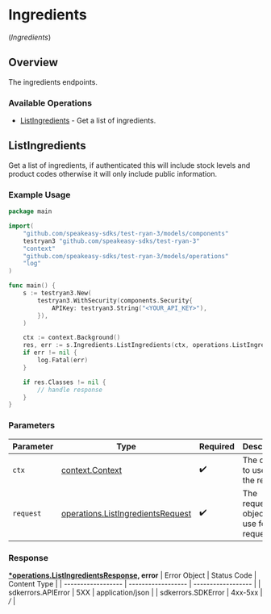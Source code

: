 # Ingredients
(*Ingredients*)

## Overview

The ingredients endpoints.

### Available Operations

* [ListIngredients](#listingredients) - Get a list of ingredients.

## ListIngredients

Get a list of ingredients, if authenticated this will include stock levels and product codes otherwise it will only include public information.

### Example Usage

```go
package main

import(
	"github.com/speakeasy-sdks/test-ryan-3/models/components"
	testryan3 "github.com/speakeasy-sdks/test-ryan-3"
	"context"
	"github.com/speakeasy-sdks/test-ryan-3/models/operations"
	"log"
)

func main() {
    s := testryan3.New(
        testryan3.WithSecurity(components.Security{
            APIKey: testryan3.String("<YOUR_API_KEY>"),
        }),
    )

    ctx := context.Background()
    res, err := s.Ingredients.ListIngredients(ctx, operations.ListIngredientsRequest{})
    if err != nil {
        log.Fatal(err)
    }

    if res.Classes != nil {
        // handle response
    }
}
```

### Parameters

| Parameter                                                                              | Type                                                                                   | Required                                                                               | Description                                                                            |
| -------------------------------------------------------------------------------------- | -------------------------------------------------------------------------------------- | -------------------------------------------------------------------------------------- | -------------------------------------------------------------------------------------- |
| `ctx`                                                                                  | [context.Context](https://pkg.go.dev/context#Context)                                  | :heavy_check_mark:                                                                     | The context to use for the request.                                                    |
| `request`                                                                              | [operations.ListIngredientsRequest](../../models/operations/listingredientsrequest.md) | :heavy_check_mark:                                                                     | The request object to use for the request.                                             |


### Response

**[*operations.ListIngredientsResponse](../../models/operations/listingredientsresponse.md), error**
| Error Object       | Status Code        | Content Type       |
| ------------------ | ------------------ | ------------------ |
| sdkerrors.APIError | 5XX                | application/json   |
| sdkerrors.SDKError | 4xx-5xx            | */*                |

